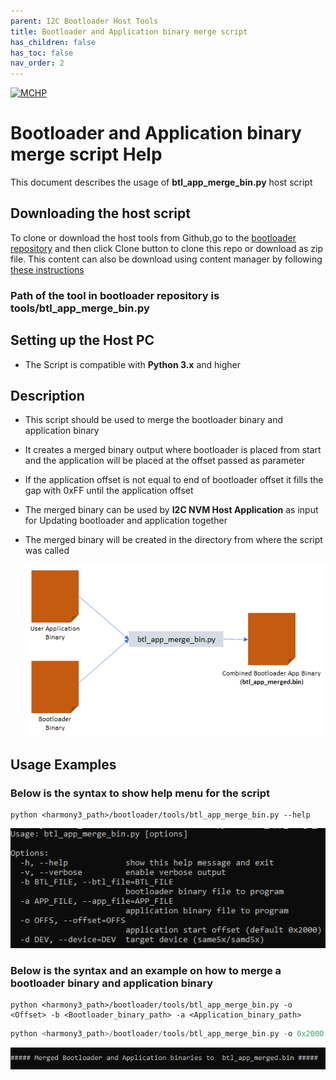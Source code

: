 ```yaml
---
parent: I2C Bootloader Host Tools
title: Bootloader and Application binary merge script
has_children: false
has_toc: false
nav_order: 2
---
```


[![MCHP](https://www.microchip.com/ResourcePackages/Microchip/assets/dist/images/logo.png)](https://www.microchip.com)

# Bootloader and Application binary merge script Help

This document describes the usage of **btl_app_merge_bin.py** host script

## Downloading the host script

To clone or download the host tools from Github,go to the [bootloader repository](https://github.com/Microchip-MPLAB-Harmony/bootloader) and then click Clone button to clone this repo or download as zip file. This content can also be download using content manager by following [these instructions](https://github.com/Microchip-MPLAB-Harmony/contentmanager/wiki)

### Path of the tool in bootloader repository is **tools/btl_app_merge_bin.py**

## Setting up the Host PC

- The Script is compatible with **Python 3.x** and higher

## Description

- This script should be used to merge the bootloader binary and application binary

- It creates a merged binary output where bootloader is placed from start and the application will be placed at the offset passed as parameter

- If the application offset is not equal to end of bootloader offset it fills the gap with 0xFF until the application offset

- The merged binary can be used by **I2C NVM Host Application** as input for Updating bootloader and application together

- The merged binary will be created in the directory from where the script was called

    <p align="center">
        <img src = "./images/btl_app_merge_bin.png"/>
    </p>

## Usage Examples

### Below is the syntax to show help menu for the script

```
python <harmony3_path>/bootloader/tools/btl_app_merge_bin.py --help
```

<p align="center">
    <img src = "./images/btl_app_merge_bin_help_menu.png"/>
</p>

### Below is the syntax and an example on how to merge a bootloader binary and application binary

```
python <harmony3_path>/bootloader/tools/btl_app_merge_bin.py -o <Offset> -b <Bootloader_binary_path> -a <Application_binary_path>
```

```c
python <harmony3_path>/bootloader/tools/btl_app_merge_bin.py -o 0x2000 -b <harmony3_path>/bootloader_apps_i2c/apps/i2c_fail_safe_bootloader/bootloader/firmware/sam_e54_xpro.X/dist/sam_e54_xpro/production/sam_e54_xpro.X.production.bin -a <harmony3_path>/bootloader_apps_i2c/apps/i2c_fail_safe_bootloader/test_app/firmware/sam_e54_xpro.X/dist/sam_e54_xpro/production/sam_e54_xpro.X.production.bin
```

<p align="center">
    <img src = "./images/btl_app_merge_bin_output.png"/>
</p>


